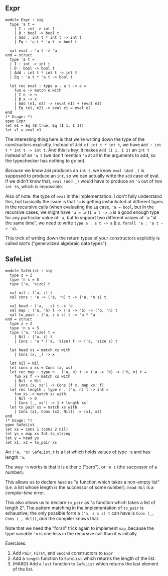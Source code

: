 ## Expr

    module Expr : sig
      type 'a t =
        | I : int -> int t
        | B : bool -> bool t
        | Add : int t * int t -> int t
        | Eq : 'a t * 'a t -> bool t

      val eval : 'a t -> 'a
    end = struct
      type 'a t =
      | I : int -> int t
      | B : bool -> bool t
      | Add : int t * int t -> int t
      | Eq : 'a t * 'a t -> bool t

      let rec eval : type a . a t -> a =
        fun e -> match e with
        | I n -> n
        | B x -> x
        | Add (e1, e2) -> (eval e1) + (eval e2)
        | Eq (e1, e2) -> eval e1 = eval e2
    end
    (* Usage: *)
    open Expr
    let e1 = Eq (B true, Eq (I 1, I 1))
    let v1 = eval e1

The interesting thing here is that we're writing down the type of the constructors explicitly. Instead of `Add of int t * int t`, we have `Add : int t * int t -> int t`. And this is key: it makes `Add (I 1, I 2)` an `int t` instead of an `'a t` (we don't mention `'a` at all in the arguments to add, so the typechecker has nothing to go on).

_Because_ we know `Add` produces an `int t`, we know `eval (Add _)` is supposed to produce an `int`, so we can actually write the `add` case of eval. If we didn't know that, `eval (Add _)` would have to produce an `'a` out of two `int t`s, which is impossible.

Also of note: the type of `eval` in the implementation. I don't fully understand this, but basically the issue is that `'a` is getting instantiated at different types in the recursive calls (when evaluating the `Eq` case, `'a = bool`, but in the recursive cases, we might have `'a = int`). `a t -> a` is a good enough type for any particular value of `'a`, but to support two different values of `'a` "at the same time", we need to write `type a . a t -> a` (i.e. `forall 'a : 'a t -> 'a`).

This trick of writing down the return types of your constructors explicitly is called `GADT`s ("generalized algebraic data types").

## SafeList

    module SafeList : sig
      type z = Z
      type 'n s = S
      type ('a, 'size) t

      val nil : ('a, z) t
      val cons : 'a -> ('a, 'n) t -> ('a, 'n s) t

      val head : ('a, _ s) t -> 'a
      val map : ('a, 'n) t -> ('a -> 'b) -> ('b, 'n) t
      val to_pair : ('a, z s s) t -> 'a * 'a
    end = struct
      type z = Z
      type 'n s = S
      type ('a, 'size) t =
        | Nil : ('a, z) t
        | Cons : 'a * ('a, 'size) t -> ('a, 'size s) t

      let head xs = match xs with
        | Cons (x, _) -> x

      let nil = Nil
      let cons x xs = Cons (x, xs)
      let rec map : type n . ('a, n) t -> ('a -> 'b) -> ('b, n) t =
        fun xs f -> match xs with
        | Nil -> Nil
        | Cons (x, xs') -> Cons (f x, map xs' f)
      let rec length : type n . ('a, n) t -> int =
        fun xs -> match xs with
        | Nil -> 0
        | Cons (_, xs') -> 1 + length xs'
      let to_pair xs = match xs with
        | Cons (x1, Cons (x2, Nil)) -> (x1, x2)
    end
    (* Usage: *)
    open SafeList
    let xs = cons 1 (cons 2 nil)
    let ys = map xs Int.to_string
    let y = head ys
    let x1, x2 = to_pair xs

An `('a, 'n) SafeList.t` is a list which holds values of type `'a` and has length `'n`.

The way `'n` works is that it is either `z` ("zero"), or `'n s` (the successor of a number).

This allows us to declare `head` as "a function which takes a non-empty list" (i.e. a list whose length is the successor of some number). `head Nil` is a _compile-time_ error.

This also allows us to declare `to_pair` as "a function which takes a list of length 2". The pattern matching in the implementation of `to_pair` is exhaustive; the only possible form a `('a, z s s) t` can have is `Cons (_, Cons (_, Nil))`, _and_ the compiler knows that.

Note that we need the "forall" trick again to implement `map`, because the type variable `'n` is one less in the recursive call than it is initially.

Exercises:

1. Add `Pair`, `First`, and `Second` constructors to `Expr`
2. Add a `length` function to `SafeList` which returns the length of the list.
3. (HARD) Add a `last` function to `SafeList` which returns the last element of the list.
